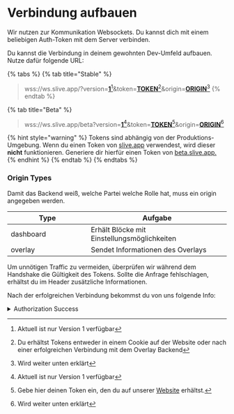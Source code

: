 # Verbindung aufbauen

Wir nutzen zur Kommunikation Websockets. Du kannst dich mit einem beliebigen Auth-Token mit dem Server verbinden.

Du kannst die Verbindung in deinem gewohnten Dev-Umfeld aufbauen. Nutze dafür folgende URL:

{% tabs %}
{% tab title="Stable" %}
> wss://ws.slive.app/?version=[**1**](#user-content-fn-1)[^1]\&token=[**TOKEN**](#user-content-fn-2)[^2]\&origin=[**ORIGIN**](#user-content-fn-3)[^3]
{% endtab %}

{% tab title="Beta" %}
> wss://ws.slive.app/beta?version=[**1**](#user-content-fn-4)[^4]\&token=[**TOKEN**](#user-content-fn-5)[^5]\&origin=[**ORIGIN**](#user-content-fn-6)[^6]

{% hint style="warning" %}
Tokens sind abhängig von der Produktions-Umgebung. Wenn du einen Token von [slive.app](https://slive.app) verwendest, wird dieser **nicht** funktionieren. Generiere dir hierfür einen Token von [beta.slive.app.](https://beta.slive.app)
{% endhint %}
{% endtab %}
{% endtabs %}

### Origin Types

Damit das Backend weiß, welche Partei welche Rolle hat, muss ein origin angegeben werden.

<table data-full-width="false"><thead><tr><th width="168">Type</th><th>Aufgabe</th></tr></thead><tbody><tr><td>dashboard</td><td>Erhält Blöcke mit Einstellungsmöglichkeiten</td></tr><tr><td>overlay</td><td>Sendet Informationen des Overlays</td></tr></tbody></table>



Um unnötigen Traffic zu vermeiden, überprüfen wir während dem Handshake die Gültigkeit des Tokens.  Sollte die Anfrage fehlschlagen, erhältst du im Header zusätzliche Informationen.&#x20;

Nach der erfolgreichen Verbindung bekommst du von uns folgende Info:

<details>

<summary>Authorization Success</summary>

{% code lineNumbers="true" %}
```json
{
    "ID": "PB2AF_AUTHORIZE_SUCCESS",
    "CODE": 200,
    "MESSAGE": "Connection authorized",
    "DATA": {}
}
```
{% endcode %}

</details>

[^1]: Aktuell ist nur Version 1 verfügbar

[^2]: Du erhältst Tokens entweder in einem Cookie auf der Website oder nach einer erfolgreichen Verbindung mit dem Overlay Backend

[^3]: Wird weiter unten erklärt

[^4]: Aktuell ist nur Version 1 verfügbar

[^5]: Gebe hier deinen Token ein, den du auf unserer [Website](https://beta.slive.app) erhältst.

[^6]: Wird weiter unten erklärt
